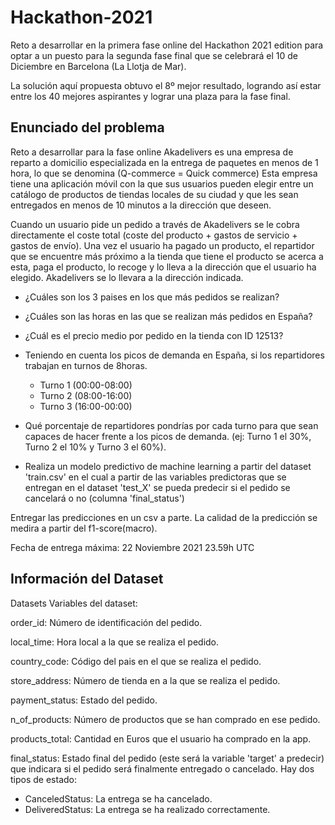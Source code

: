 # Hackathon-2021

Reto a desarrollar en la primera fase online del Hackathon 2021 edition para optar a un puesto para la segunda fase final que se celebrará el 10 de Diciembre en Barcelona (La Llotja de Mar).

La solución aquí propuesta obtuvo el 8º mejor resultado, logrando así estar entre los 40 mejores aspirantes y lograr una plaza para la fase final.

## Enunciado del problema


Reto a desarrollar para la fase online
Akadelivers es una empresa de reparto a domicilio especializada en la entrega de paquetes en menos de 1 hora, lo que se denomina (Q-commerce = Quick commerce) Esta empresa tiene una aplicación móvil con la que sus usuarios pueden elegir entre un catálogo de productos de tiendas locales de su ciudad y que les sean entregados en menos de 10 minutos a la dirección que deseen.

Cuando un usuario pide un pedido a través de Akadelivers se le cobra directamente el coste total (coste del producto + gastos de servicio + gastos de envío). Una vez el usuario ha pagado un producto, el repartidor que se encuentre más próximo a la tienda que tiene el producto se acerca a esta, paga el producto, lo recoge y lo lleva a la dirección que el usuario ha elegido. Akadelivers se lo llevara a la dirección indicada.



- ¿Cuáles son los 3 paises en los que más pedidos se realizan?
- ¿Cuáles son las horas en las que se realizan más pedidos en España?
- ¿Cuál es el precio medio por pedido en la tienda con ID 12513?
- Teniendo en cuenta los picos de demanda en España, si los repartidores trabajan en turnos de 8horas.

   - Turno 1 (00:00-08:00)
   - Turno 2 (08:00-16:00)
    - Turno 3 (16:00-00:00)
    
- Qué porcentaje de repartidores pondrías por cada turno para que sean capaces de hacer frente a los picos de demanda. (ej: Turno 1 el 30%, Turno 2 el 10% y Turno 3 el 60%).

- Realiza un modelo predictivo de machine learning a partir del dataset 'train.csv' en el cual a partir de las variables predictoras que se entregan en el dataset 'test_X' se pueda predecir si el pedido se cancelará o no (columna 'final_status')

Entregar las predicciones en un csv a parte. La calidad de la predicción se medira a partir del f1-score(macro).

Fecha de entrega máxima: 22 Noviembre 2021 23.59h UTC

## Información del Dataset

Datasets
Variables del dataset:

order_id: Número de identificación del pedido.

local_time: Hora local a la que se realiza el pedido.

country_code: Código del pais en el que se realiza el pedido.

store_address: Número de tienda en a la que se realiza el pedido.

payment_status: Estado del pedido.

n_of_products: Número de productos que se han comprado en ese pedido.

products_total: Cantidad en Euros que el usuario ha comprado en la app.

final_status: Estado final del pedido (este será la variable 'target' a predecir) que indicara si el pedido será finalmente entregado o cancelado. Hay dos tipos de estado:

  - CanceledStatus: La entrega se ha cancelado.
  - DeliveredStatus: La entrega se ha realizado correctamente.
